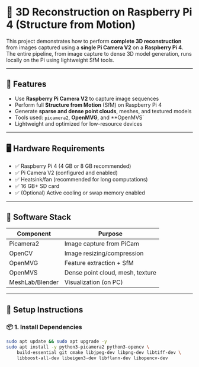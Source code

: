 # 🧱 3D Reconstruction on Raspberry Pi 4 (Structure from Motion)

This project demonstrates how to perform **complete 3D reconstruction** from images captured using a **single Pi Camera V2** on a **Raspberry Pi 4**. The entire pipeline, from image capture to dense 3D model generation, runs locally on the Pi using lightweight SfM tools.

---

## 📸 Features

- Use **Raspberry Pi Camera V2** to capture image sequences
- Perform full **Structure from Motion** (SfM) on Raspberry Pi 4
- Generate **sparse and dense point clouds**, meshes, and textured models
- Tools used: `picamera2`, **OpenMVG**, and **OpenMVS`
- Lightweight and optimized for low-resource devices

---

## 🖥️ Hardware Requirements

- ✅ Raspberry Pi 4 (4 GB or 8 GB recommended)
- ✅ Pi Camera V2 (configured and enabled)
- ✅ Heatsink/fan (recommended for long computations)
- ✅ 16 GB+ SD card
- ✅ (Optional) Active cooling or swap memory enabled

---

## 🧰 Software Stack

| Component       | Purpose                      |
|----------------|------------------------------|
| Picamera2      | Image capture from PiCam     |
| OpenCV         | Image resizing/compression   |
| OpenMVG        | Feature extraction + SfM     |
| OpenMVS        | Dense point cloud, mesh, texture |
| MeshLab/Blender| Visualization (on PC)        |

---

## 🚀 Setup Instructions

### 📦 1. Install Dependencies

```bash
sudo apt update && sudo apt upgrade -y
sudo apt install -y python3-picamera2 python3-opencv \
    build-essential git cmake libjpeg-dev libpng-dev libtiff-dev \
    libboost-all-dev libeigen3-dev libflann-dev libopencv-dev
